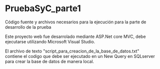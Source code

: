 # PruebaSyC_parte1
Código fuente y archivos necesarios para la ejecución para la parte de desarrollo de la prueba

Este proyecto web fue desarrolado mediante ASP.Net core MVC, debe ejecutarse utilizando Microsoft Visual Studio. 

El archivo de texto "script_para_creacion_de_la_base_de_datos.txt" contiene el codigo que debe ser ejecutado en un New Query en SQLserver para crear la base de datos de manera local.
